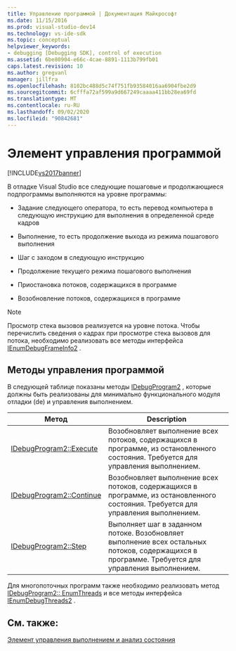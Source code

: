 ```yaml
---
title: Управление программой | Документация Майкрософт
ms.date: 11/15/2016
ms.prod: visual-studio-dev14
ms.technology: vs-ide-sdk
ms.topic: conceptual
helpviewer_keywords:
- debugging [Debugging SDK], control of execution
ms.assetid: 6be80904-e66c-4cae-8891-1113b799fb01
caps.latest.revision: 10
ms.author: gregvanl
manager: jillfra
ms.openlocfilehash: 8102bc488d5c74f751fb93584016aa6904fbe2d9
ms.sourcegitcommit: 6cfffa72af599a9d667249caaaa411bb28ea69fd
ms.translationtype: MT
ms.contentlocale: ru-RU
ms.lasthandoff: 09/02/2020
ms.locfileid: "90842681"
---
```

# <a name="program-control"></a>Элемент управления программой
[!INCLUDE[vs2017banner](../../includes/vs2017banner.md)]

В отладке Visual Studio все следующие пошаговые и продолжающиеся подпрограммы выполняются на уровне программы:  
  
- Задание следующего оператора, то есть перевод компьютера в следующую инструкцию для выполнения в определенной среде кадров  
  
- Выполнение, то есть продолжение выхода из режима пошагового выполнения  
  
- Шаг с заходом в следующую инструкцию  
  
- Продолжение текущего режима пошагового выполнения  
  
- Приостановка потоков, содержащихся в программе  
  
- Возобновление потоков, содержащихся в программе  
  
> [!NOTE]
> Просмотр стека вызовов реализуется на уровне потока. Чтобы перечислить сведения о кадрах при просмотре стека вызовов для потока, необходимо реализовать все методы интерфейса [IEnumDebugFrameInfo2](../../extensibility/debugger/reference/ienumdebugframeinfo2.md) .  
  
## <a name="methods-of-program-control"></a>Методы управления программой  
 В следующей таблице показаны методы [IDebugProgram2](../../extensibility/debugger/reference/idebugprogram2.md) , которые должны быть реализованы для минимально функционального модуля отладки (de) и управления выполнением.  
  
|Метод|Description|  
|------------|-----------------|  
|[IDebugProgram2::Execute](../../extensibility/debugger/reference/idebugprogram2-execute.md)|Возобновляет выполнение всех потоков, содержащихся в программе, из остановленного состояния. Требуется для управления выполнением.|  
|[IDebugProgram2::Continue](../../extensibility/debugger/reference/idebugprogram2-continue.md)|Возобновляет выполнение всех потоков, содержащихся в программе, из остановленного состояния. Требуется для управления выполнением.|  
|[IDebugProgram2::Step](../../extensibility/debugger/reference/idebugprogram2-step.md)|Выполняет шаг в заданном потоке. Возобновляет выполнение всех остальных потоков, содержащихся в программе. Требуется для управления выполнением.|  
  
 Для многопоточных программ также необходимо реализовать метод [IDebugProgram2:: EnumThreads](../../extensibility/debugger/reference/idebugprogram2-enumthreads.md) и все методы интерфейса [IEnumDebugThreads2](../../extensibility/debugger/reference/ienumdebugthreads2.md) .  
  
## <a name="see-also"></a>См. также:  
 [Элемент управления выполнением и анализ состояния](../../extensibility/debugger/execution-control-and-state-evaluation.md)
